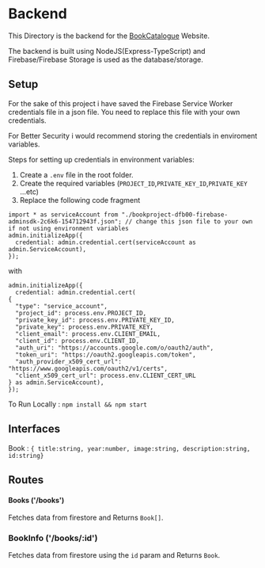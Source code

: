 # Backend

This Directory is the backend for the [BookCatalogue](https://bookcatalogue-pplwork.netlify.app/) Website.

The backend is built using NodeJS(Express-TypeScript) and Firebase/Firebase Storage is used as the database/storage.

## Setup
For the sake of this project i have saved the Firebase Service Worker credentials file in a json file. You need to replace this file with your own credentials.

For Better Security i would recommend storing the credentials in enviroment variables.

Steps for setting up credentials in environment variables:
1) Create a `.env` file in the root folder.
2) Create the required variables (`PROJECT_ID`,`PRIVATE_KEY_ID`,`PRIVATE_KEY` ...etc)
3) Replace the following code fragment 
```
import * as serviceAccount from "./bookproject-dfb00-firebase-adminsdk-2c6k6-154712943f.json"; // change this json file to your own if not using environment variables
admin.initializeApp({
  credential: admin.credential.cert(serviceAccount as admin.ServiceAccount), 
});
```
with
```
admin.initializeApp({
  credential: admin.credential.cert(
{
  "type": "service_account",
  "project_id": process.env.PROJECT_ID,
  "private_key_id": process.env.PRIVATE_KEY_ID,
  "private_key": process.env.PRIVATE_KEY,
  "client_email": process.env.CLIENT_EMAIL,
  "client_id": process.env.CLIENT_ID,
  "auth_uri": "https://accounts.google.com/o/oauth2/auth",
  "token_uri": "https://oauth2.googleapis.com/token",
  "auth_provider_x509_cert_url": "https://www.googleapis.com/oauth2/v1/certs",
  "client_x509_cert_url": process.env.CLIENT_CERT_URL
} as admin.ServiceAccount), 
});
```

To Run Locally : `npm install && npm start`



## Interfaces

Book : `{
title:string,
year:number,
image:string,
description:string,
id:string}`

## Routes

#### Books ('/books')
Fetches data from firestore and Returns `Book[]`.


### BookInfo ('/books/:id')
Fetches data from firestore using the `id` param and Returns `Book`.

